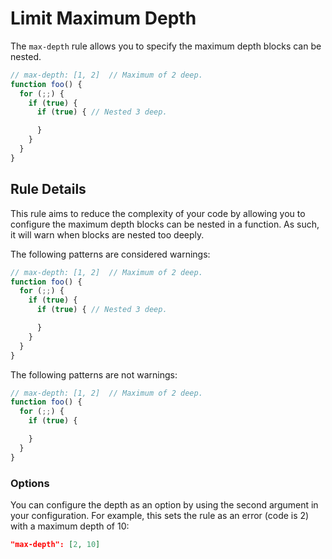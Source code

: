 # Limit Maximum Depth

The `max-depth` rule allows you to specify the maximum depth blocks can be nested.

```js
// max-depth: [1, 2]  // Maximum of 2 deep.
function foo() {
  for (;;) {
    if (true) {
      if (true) { // Nested 3 deep.

      }
    }
  }
}
```

## Rule Details

This rule aims to reduce the complexity of your code by allowing you to configure the maximum depth blocks can be nested in a function. As such, it will warn when blocks are nested too deeply.

The following patterns are considered warnings:

```js
// max-depth: [1, 2]  // Maximum of 2 deep.
function foo() {
  for (;;) {
    if (true) {
      if (true) { // Nested 3 deep.

      }
    }
  }
}
```

The following patterns are not warnings:

```js
// max-depth: [1, 2]  // Maximum of 2 deep.
function foo() {
  for (;;) {
    if (true) {

    }
  }
}
```

### Options

You can configure the depth as an option by using the second argument in your configuration. For example, this sets the rule as an error (code is 2) with a maximum depth of 10:

```json
"max-depth": [2, 10]
```